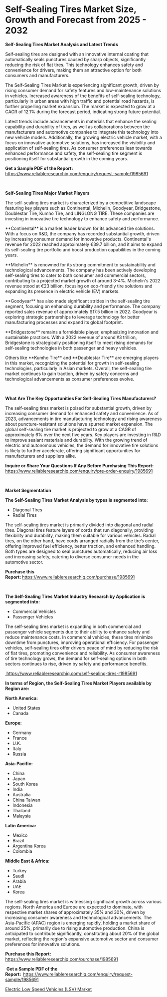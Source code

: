 <p><h1>Self-Sealing Tires Market Size, Growth and Forecast from 2025 - 2032</h1></p><p><strong>Self-Sealing Tires Market Analysis and Latest Trends</strong></p>
<p><p>Self-sealing tires are designed with an innovative internal coating that automatically seals punctures caused by sharp objects, significantly reducing the risk of flat tires. This technology enhances safety and convenience for drivers, making them an attractive option for both consumers and manufacturers.</p><p>The Self-Sealing Tires Market is experiencing significant growth, driven by rising consumer demand for safety features and low-maintenance solutions in vehicles. Increased awareness of the benefits of self-sealing technology, particularly in urban areas with high traffic and potential road hazards, is further propelling market expansion. The market is expected to grow at a CAGR of 12.1% during the forecast period, indicating strong future potential.</p><p>Latest trends include advancements in materials that enhance the sealing capability and durability of tires, as well as collaborations between tire manufacturers and automotive companies to integrate this technology into new vehicle models. Additionally, the growing electric vehicle market, with a focus on innovative automotive solutions, has increased the visibility and application of self-sealing tires. As consumer preferences lean towards enhanced performance and safety, the self-sealing tire segment is positioning itself for substantial growth in the coming years.</p></p>
<p><strong>Get a Sample PDF of the Report:&nbsp;</strong> <a href="https://www.reliableresearchiq.com/enquiry/request-sample/1985691?utm_campaign=3202&utm_medium=2&utm_source=Github&utm_content=ia&utm_term=31032025&utm_id=self-sealing-tires">https://www.reliableresearchiq.com/enquiry/request-sample/1985691</a></p>
<p>&nbsp;</p>
<p><strong>Self-Sealing Tires Major Market Players</strong></p>
<p><p>The self-sealing tires market is characterized by a competitive landscape featuring key players such as Continental, Michelin, Goodyear, Bridgestone, Doublestar Tire, Kumho Tire, and LINGLONG TIRE. These companies are investing in innovative tire technology to enhance safety and performance.</p><p>**Continental** is a market leader known for its advanced tire solutions. With a focus on R&D, the company has recorded substantial growth, driven by increasing consumer demand for innovative products. Continental's revenue for 2022 reached approximately €39.7 billion, and it aims to expand its self-sealing tire portfolio and boost production capabilities in the coming years.</p><p>**Michelin** is renowned for its strong commitment to sustainability and technological advancements. The company has been actively developing self-sealing tires to cater to both consumer and commercial sectors, contributing to a projected market growth of around 3-4%. Michelin's 2022 revenue stood at €23 billion, focusing on eco-friendly tire solutions and expanding its presence in electric vehicle (EV) markets.</p><p>**Goodyear** has also made significant strides in the self-sealing tire segment, focusing on enhancing durability and performance. The company reported sales revenue of approximately $17.5 billion in 2022. Goodyear is exploring strategic partnerships to leverage technology for better manufacturing processes and expand its global footprint.</p><p>**Bridgestone** remains a formidable player, emphasizing innovation and sustainable practices. With a 2022 revenue of around ¥3 trillion, Bridgestone is strategically positioning itself to meet rising demands for self-sealing technologies in both passenger and heavy vehicles.</p><p>Others like **Kumho Tire** and **Doublestar Tire** are emerging players in this market, recognizing the potential for growth in self-sealing technologies, particularly in Asian markets. Overall, the self-sealing tire market continues to gain traction, driven by safety concerns and technological advancements as consumer preferences evolve.</p></p>
<p>&nbsp;</p>
<p><strong>What Are The Key Opportunities For Self-Sealing Tires Manufacturers?</strong></p>
<p><p>The self-sealing tires market is poised for substantial growth, driven by increasing consumer demand for enhanced safety and convenience. As of 2023, advancements in tire manufacturing technology and rising awareness about puncture-resistant solutions have spurred market expansion. The global self-sealing tire market is projected to grow at a CAGR of approximately 6% over the next five years. Key players are investing in R&D to improve sealant materials and durability. With the growing trend of electric and autonomous vehicles, the demand for innovative tire solutions is likely to further accelerate, offering significant opportunities for manufacturers and suppliers alike.</p></p>
<p><strong>Inquire or Share Your Questions If Any Before Purchasing This Report:</strong> <a href="https://www.reliableresearchiq.com/enquiry/pre-order-enquiry/1985691?utm_campaign=3202&utm_medium=2&utm_source=Github&utm_content=ia&utm_term=31032025&utm_id=self-sealing-tires">https://www.reliableresearchiq.com/enquiry/pre-order-enquiry/1985691</a></p>
<p>&nbsp;</p>
<p><strong>Market Segmentation</strong></p>
<p><strong>The Self-Sealing Tires Market Analysis by types is segmented into:</strong></p>
<p><ul><li>Diagonal Tires</li><li>Radial Tires</li></ul></p>
<p><p>The self-sealing tires market is primarily divided into diagonal and radial tires. Diagonal tires feature layers of cords that run diagonally, providing flexibility and durability, making them suitable for various vehicles. Radial tires, on the other hand, have cords arranged radially from the tire’s center, offering improved fuel efficiency, better traction, and enhanced handling. Both types are designed to seal punctures automatically, reducing air loss and increasing safety, catering to diverse consumer needs in the automotive sector.</p></p>
<p><strong>Purchase this Report:&nbsp;</strong><a href="https://www.reliableresearchiq.com/purchase/1985691?utm_campaign=3202&utm_medium=2&utm_source=Github&utm_content=ia&utm_term=31032025&utm_id=self-sealing-tires">https://www.reliableresearchiq.com/purchase/1985691</a></p>
<p>&nbsp;</p>
<p><strong>The Self-Sealing Tires Market Industry Research by Application is segmented into:</strong></p>
<p><ul><li>Commercial Vehicles</li><li>Passenger Vehicles</li></ul></p>
<p><p>The self-sealing tires market is expanding in both commercial and passenger vehicle segments due to their ability to enhance safety and reduce maintenance costs. In commercial vehicles, these tires minimize downtime from punctures, improving operational efficiency. For passenger vehicles, self-sealing tires offer drivers peace of mind by reducing the risk of flat tires, promoting convenience and reliability. As consumer awareness of tire technology grows, the demand for self-sealing options in both sectors continues to rise, driven by safety and performance benefits.</p></p>
<p><a href="https://www.reliableresearchiq.com/self-sealing-tires-r1985691?utm_campaign=3202&utm_medium=2&utm_source=Github&utm_content=ia&utm_term=31032025&utm_id=self-sealing-tires">&nbsp;https://www.reliableresearchiq.com/self-sealing-tires-r1985691</a></p>
<p><strong>In terms of Region, the Self-Sealing Tires Market Players available by Region are:</strong></p>
<p>
    <p> <strong> North America: </strong>
        <ul>
            <li>United States</li>
            <li>Canada</li>
        </ul>
        </p> 
    <p> <strong> Europe: </strong>
        <ul>
            <li>Germany</li>
            <li>France</li>
            <li>U.K.</li>
            <li>Italy</li>
            <li>Russia</li>
        </ul>
        </p> 
    <p> <strong> Asia-Pacific: </strong>
        <ul>
            <li>China</li>
            <li>Japan</li>
            <li>South Korea</li>
            <li>India</li>
            <li>Australia</li>
            <li>China Taiwan</li>
            <li>Indonesia</li>
            <li>Thailand</li>
            <li>Malaysia</li>
        </ul>
        </p> 
    <p> <strong> Latin America: </strong>
        <ul>
            <li>Mexico</li>
            <li>Brazil</li>
            <li>Argentina Korea</li>
            <li>Colombia</li>
        </ul>
        </p> 
    <p> <strong> Middle East & Africa: </strong>
        <ul>
            <li>Turkey</li>
            <li>Saudi</li>
            <li>Arabia</li>
            <li>UAE</li>
            <li>Korea</li>
        </ul>
    </p>
    </p>
<p><p>The self-sealing tires market is witnessing significant growth across various regions. North America and Europe are expected to dominate, with respective market shares of approximately 35% and 30%, driven by increasing consumer awareness and technological advancements. The Asia-Pacific (APAC) region is emerging rapidly, holding a market share of around 25%, primarily due to rising automotive production. China is anticipated to contribute significantly, constituting about 20% of the global market, reflecting the region's expansive automotive sector and consumer preferences for innovative solutions.</p></p>
<p><strong>Purchase this Report: </strong><a href="https://www.reliableresearchiq.com/purchase/1985691?utm_campaign=3202&utm_medium=2&utm_source=Github&utm_content=ia&utm_term=31032025&utm_id=self-sealing-tires">https://www.reliableresearchiq.com/purchase/1985691</a></p>
<p>&nbsp;<strong>Get a Sample PDF of the Report:&nbsp;&nbsp;</strong><a href="https://www.reliableresearchiq.com/enquiry/request-sample/1985691?utm_campaign=3202&utm_medium=2&utm_source=Github&utm_content=ia&utm_term=31032025&utm_id=self-sealing-tires">https://www.reliableresearchiq.com/enquiry/request-sample/1985691</a></p>
<p><strong></strong></p>
<p><p><a href="https://github.com/doljanzwald/Market-Research-Report-List-1/blob/main/electric-low-speed-vehicles-lsv-market.md?utm_campaign=3202&utm_medium=2&utm_source=Github&utm_content=ia&utm_term=31032025&utm_id=self-sealing-tires">Electric Low Speed Vehicles (LSV) Market</a></p></p>